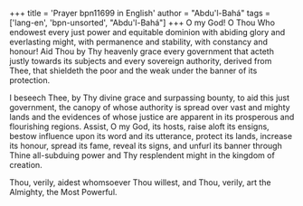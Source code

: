 +++
title = 'Prayer bpn11699 in English'
author = "Abdu'l-Bahá"
tags = ['lang-en', 'bpn-unsorted', "Abdu'l-Bahá"]
+++
O my God! O Thou Who endowest every just power and equitable dominion with abiding glory and everlasting might, with permanence and stability, with constancy and honour! Aid Thou by Thy heavenly grace every government that acteth justly towards its subjects and every sovereign authority, derived from Thee, that shieldeth the poor and the weak under the banner of its protection.

I beseech Thee, by Thy divine grace and surpassing bounty, to aid this just government, the canopy of whose authority is spread over vast and mighty lands and the evidences of whose justice are apparent in its prosperous and flourishing regions. Assist, O my God, its hosts, raise aloft its ensigns, bestow influence upon its word and its utterance, protect its lands, increase its honour, spread its fame, reveal its signs, and unfurl its banner through Thine all-subduing power and Thy resplendent might in the kingdom of creation.

Thou, verily, aidest whomsoever Thou willest, and Thou, verily, art the Almighty, the Most Powerful.
